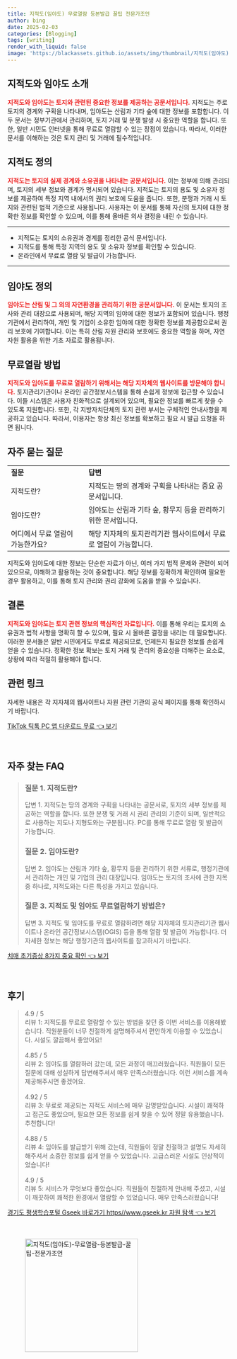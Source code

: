```yaml
---
title: 지적도(임야도) 무료열람 등본발급 꿀팁 전문가조언
author: bing
date: 2025-02-03
categories: [Blogging]
tags: [writing]
render_with_liquid: false
image: 'https://blackassets.github.io/assets/img/thumbnail/지적도(임야도)-무료열람-등본발급-꿀팁-전문가조언.webp'
---
```



<h2 id='지적도와_임야도_소개'>지적도와 임야도 소개</h2>

<p><b><span style="color: #ee2323;">지적도와 임야도는 토지와 관련된 중요한 정보를 제공하는 공문서입니다.</span></b> 지적도는 주로 토지의 경계와 구획을 나타내며, 임야도는 산림과 기타 숲에 대한 정보를 포함합니다. 이 두 문서는 정부기관에서 관리하며, 토지 거래 및 분쟁 발생 시 중요한 역할을 합니다. 또한, 일반 시민도 인터넷을 통해 무료로 열람할 수 있는 장점이 있습니다. 따라서, 이러한 문서를 이해하는 것은 토지 관리 및 거래에 필수적입니다.</p>

<h2 id='지적도_정의'>지적도 정의</h2>

<p><b><span style="color: #ee2323;">지적도는 토지의 실제 경계와 소유권을 나타내는 공문서입니다.</span></b> 이는 정부에 의해 관리되며, 토지의 세부 정보와 경계가 명시되어 있습니다. 지적도는 토지의 용도 및 소유자 정보를 제공하여 특정 지역 내에서의 권리 보호에 도움을 줍니다. 또한, 분쟁과 거래 시 토지와 관련된 법적 기준으로 사용됩니다. 사용자는 이 문서를 통해 자신의 토지에 대한 정확한 정보를 확인할 수 있으며, 이를 통해 올바른 의사 결정을 내린 수 있습니다.</p>

<hr />

<ul>
    <li>지적도는 토지의 소유권과 경계를 정리한 공식 문서입니다.</li>
    <li>지적도를 통해 특정 지역의 용도 및 소유자 정보를 확인할 수 있습니다.</li>
    <li>온라인에서 무료로 열람 및 발급이 가능합니다.</li>
</ul>

<hr />

<h2 id='임야도_정의'>임야도 정의</h2>

<p><b><span style="color: #ee2323;">임야도는 산림 및 그 외의 자연환경을 관리하기 위한 공문서입니다.</span></b> 이 문서는 토지의 조사와 관리 대장으로 사용되며, 해당 지역의 임야에 대한 정보가 포함되어 있습니다. 행정기관에서 관리하여, 개인 및 기업이 소유한 임야에 대한 정확한 정보를 제공함으로써 권리 보호에 기여합니다. 이는 특히 산림 자원 관리와 보호에도 중요한 역할을 하며, 자연 자원 활용을 위한 기초 자료로 활용됩니다.</p>

<h2 id='무료열람_방법'>무료열람 방법</h2>

<p><b><span style="color: #ee2323;">지적도와 임야도를 무료로 열람하기 위해서는 해당 지자체의 웹사이트를 방문해야 합니다.</span></b> 토지관리기관이나 온라인 공간정보시스템을 통해 손쉽게 정보에 접근할 수 있습니다. 이들 시스템은 사용자 친화적으로 설계되어 있으며, 필요한 정보를 빠르게 찾을 수 있도록 지원합니다. 또한, 각 지방자치단체의 토지 관련 부서는 구체적인 안내사항을 제공하고 있습니다. 따라서, 이용자는 항상 최신 정보를 확보하고 필요 시 발급 요청을 하면 됩니다.</p>

<h2 id='자주_묻는_질문'>자주 묻는 질문</h2>

<table>
    <tr>
        <td><b>질문</b></td>
        <td><b>답변</b></td>
    </tr>
    <tr>
        <td>지적도란?</td>
        <td>지적도는 땅의 경계와 구획을 나타내는 중요 공문서입니다.</td>
    </tr>
    <tr>
        <td>임야도란?</td>
        <td>임야도는 산림과 기타 숲, 황무지 등을 관리하기 위한 문서입니다.</td>
    </tr>
    <tr>
        <td>어디에서 무료 열람이 가능한가요?</td>
        <td>해당 지자체의 토지관리기관 웹사이트에서 무료로 열람이 가능합니다.</td>
    </tr>
</table>

<p>지적도와 임야도에 대한 정보는 단순한 자료가 아닌, 여러 가지 법적 문제와 관련이 되어 있으므로, 이해하고 활용하는 것이 중요합니다. 해당 정보를 정확하게 확인하여 필요한 경우 활용하고, 이를 통해 토지 관리와 권리 강화에 도움을 받을 수 있습니다.</p>

<h2 id='결론'>결론</h2>

<p><b><span style="color: #ee2323;">지적도와 임야도는 토지 관련 정보의 핵심적인 자료입니다.</span></b> 이를 통해 우리는 토지의 소유권과 법적 사항을 명확히 할 수 있으며, 필요 시 올바른 결정을 내리는 데 필요합니다. 이러한 문서들은 일반 시민에게도 무료로 제공되므로, 언제든지 필요한 정보를 손쉽게 얻을 수 있습니다. 정확한 정보 확보는 토지 거래 및 관리의 중요성을 더해주는 요소로, 상황에 따라 적절히 활용해야 합니다.</p>

<h2 id='관련_링크'>관련 링크</h2>

<p>자세한 내용은 각 지자체의 웹사이트나 자원 관련 기관의 공식 페이지를 통해 확인하시기 바랍니다.</p>


<p><a class="click-button" title="TikTok 틱톡 PC 앱 다운로드 무료" href="https://blackassets.github.io/posts/TikTok-%ED%8B%B1%ED%86%A1-PC-%EC%95%B1-%EB%8B%A4%EC%9A%B4%EB%A1%9C%EB%93%9C-%EB%AC%B4%EB%A3%8C/" rel="dofollow">TikTok 틱톡 PC 앱 다운로드 무료 👈 보기</a></p><br>
<h2 id='자주_찾는_FAQ'>자주 찾는 FAQ</h2>
<div itemscope="" itemtype="https://schema.org/FAQPage"> 
<blockquote> 
<div itemscope="" itemprop="mainEntity" itemtype="https://schema.org/Question"> 
<h3 itemprop="name">질문 1. 지적도란?</h3> 
<div itemscope="" itemprop="acceptedAnswer" itemtype="https://schema.org/Answer"> 
<span itemprop="text"> 
<p>답변 1. 지적도는 땅의 경계와 구획을 나타내는 공문서로, 토지의 세부 정보를 제공하는 역할을 합니다. 또한 분쟁 및 거래 시 권리 관리의 기준이 되며, 일반적으로 사용하는 지도나 지형도와는 구분됩니다. PC를 통해 무료로 열람 및 발급이 가능합니다.</p> 
</span> 
</div> 
</div> 

<div itemscope="" itemprop="mainEntity" itemtype="https://schema.org/Question"> 
<h3 itemprop="name">질문 2. 임야도란?</h3> 
<div itemscope="" itemprop="acceptedAnswer" itemtype="https://schema.org/Answer"> 
<span itemprop="text"> 
<p>답변 2. 임야도는 산림과 기타 숲, 황무지 등을 관리하기 위한 서류로, 행정기관에서 관리하는 개인 및 기업의 관리 대장입니다. 임야도는 토지의 조사에 관한 지목 중 하나로, 지적도와는 다른 특성을 가지고 있습니다.</p> 
</span> 
</div> 
</div> 

<div itemscope="" itemprop="mainEntity" itemtype="https://schema.org/Question"> 
<h3 itemprop="name">질문 3. 지적도 및 임야도 무료열람하기 방법은?</h3> 
<div itemscope="" itemprop="acceptedAnswer" itemtype="https://schema.org/Answer"> 
<span itemprop="text"> 
<p>답변 3. 지적도 및 임야도를 무료로 열람하려면 해당 지자체의 토지관리기관 웹사이트나 온라인 공간정보시스템(OGIS) 등을 통해 열람 및 발급이 가능합니다. 더 자세한 정보는 해당 행정기관의 웹사이트를 참고하시기 바랍니다.</p> 
</span> 
</div> 
</div> 
</blockquote> 
</div>
<p><a class="click-button" title="치매 초기증상 8가지 중요 확인" href="https://blackassets.github.io/posts/%EC%B9%98%EB%A7%A4-%EC%B4%88%EA%B8%B0%EC%A6%9D%EC%83%81-8%EA%B0%80%EC%A7%80-%EC%A4%91%EC%9A%94-%ED%99%95%EC%9D%B8/" rel="dofollow">치매 초기증상 8가지 중요 확인 👈 보기</a></p><br>
<h2 id='후기'>후기</h2>
<div itemscope itemtype="https://schema.org/Product">
  <blockquote>
  <div itemprop="review" itemscope itemtype="https://schema.org/Review">
      <div itemprop="reviewRating" itemscope itemtype="https://schema.org/Rating"> <span itemprop="ratingValue">4.9</span> / <span itemprop="bestRating">5</span> </div>
      <span itemprop="reviewBody">리뷰 1: 지적도를 무료로 열람할 수 있는 방법을 찾던 중 이번 서비스를 이용해봤습니다. 직원분들이 너무 친절하게 설명해주셔서 편안하게 이용할 수 있었습니다. 시설도 깔끔해서 좋았어요!</span>
  </div>
  <br>
  <div itemprop="review" itemscope itemtype="https://schema.org/Review">
      <div itemprop="reviewRating" itemscope itemtype="https://schema.org/Rating"> <span itemprop="ratingValue">4.85</span> / <span itemprop="bestRating">5</span> </div>
      <span itemprop="reviewBody">리뷰 2: 임야도를 열람하러 갔는데, 모든 과정이 매끄러웠습니다. 직원들이 모든 질문에 대해 성실하게 답변해주셔서 매우 만족스러웠습니다. 이런 서비스를 계속 제공해주시면 좋겠어요.</span>
  </div>
  <br>
  <div itemprop="review" itemscope itemtype="https://schema.org/Review">
      <div itemprop="reviewRating" itemscope itemtype="https://schema.org/Rating"> <span itemprop="ratingValue">4.92</span> / <span itemprop="bestRating">5</span> </div>
      <span itemprop="reviewBody">리뷰 3: 무료로 제공되는 지적도 서비스에 매우 감명받았습니다. 시설이 쾌적하고 접근도 좋았으며, 필요한 모든 정보를 쉽게 찾을 수 있어 정말 유용했습니다. 추천합니다!</span>
  </div>
  <br>
  <div itemprop="review" itemscope itemtype="https://schema.org/Review">
      <div itemprop="reviewRating" itemscope itemtype="https://schema.org/Rating"> <span itemprop="ratingValue">4.88</span> / <span itemprop="bestRating">5</span> </div>
      <span itemprop="reviewBody">리뷰 4: 임야도를 발급받기 위해 갔는데, 직원들이 정말 친절하고 설명도 자세히 해주셔서 소중한 정보를 쉽게 얻을 수 있었습니다. 고급스러운 시설도 인상적이었습니다!</span>
  </div>
  <br>
  <div itemprop="review" itemscope itemtype="https://schema.org/Review">
      <div itemprop="reviewRating" itemscope itemtype="https://schema.org/Rating"> <span itemprop="ratingValue">4.9</span> / <span itemprop="bestRating">5</span> </div>
      <span itemprop="reviewBody">리뷰 5: 서비스가 무엇보다 좋았습니다. 직원들이 친절하게 안내해 주셨고, 시설이 깨끗하여 쾌적한 환경에서 열람할 수 있었습니다. 매우 만족스러웠습니다!</span>
  </div>
  </blockquote>
</div>
<p><a class="click-button" title="경기도 평생학습포털 Gseek 바로가기 https//www.gseek.kr 자원 탐색" href="https://blackassets.github.io/posts/%EA%B2%BD%EA%B8%B0%EB%8F%84-%ED%8F%89%EC%83%9D%ED%95%99%EC%8A%B5%ED%8F%AC%ED%84%B8-Gseek-%EB%B0%94%EB%A1%9C%EA%B0%80%EA%B8%B0-httpswww.gseek.kr-%EC%9E%90%EC%9B%90-%ED%83%90%EC%83%89/" rel="dofollow">경기도 평생학습포털 Gseek 바로가기 https//www.gseek.kr 자원 탐색 👈 보기</a></p><br>
<figure class="image"><img src="https://blackassets.github.io/assets/img/thumbnail/지적도(임야도)-무료열람-등본발급-꿀팁-전문가조언.webp" alt="지적도(임야도)-무료열람-등본발급-꿀팁-전문가조언" width="256" height="256"></figure>